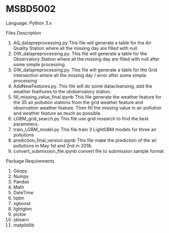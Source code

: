 # MSBD5002

Language: Python 3.x

Files Description

1. AQ_datapreprocessing.py	This file will generate a table for the Air Quality Station where all the missing day are filled with null. 
2. OW_datapreprocessing.py.     This file will generate a table for the Observatory Station where all the missing day are filled with null after some simple processing
3. GW_datapreprocessing.py.     This file will generate a table for the Grid intersection where all the missing day / error after some simple processing
4. AddNewFeatures.py.    This file will do some datacleansing, add the weather feathures to the obdservatory station.
5. fill_missing_value_final.ipynb This file generate the weather feature for the 35 air pollution stations from the grid weather feature and observation weather feature. Then fill the missing value in air pollution and weather feature as much as possible. 
6. LGBM_grid_search.py This file use grid research to find the best parameters.
7. train_LGBM_model.py This file train 3 LightGBM models for three air pollutions
8. prediction_final_version.ipynb This file make the prediction of the air pollutions in May 1st and 2nd in 2018.
9.	convert_submission_file.ipynb convert  file to submission sample format


Package Requirements

1. Geopy
2. Numpy
3. Pandas
4. Math
5. DateTime
6. tqdm
7. xgboost
8. lightgbm
9. pickle
10. sklearn
11. matplotlib

